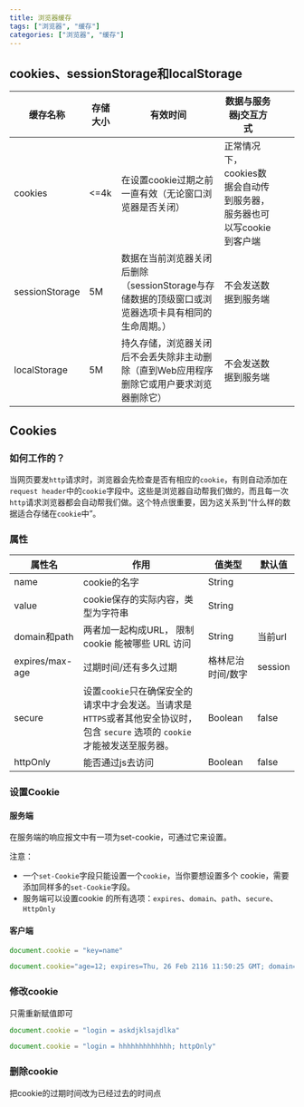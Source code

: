 ```yaml
---
title: 浏览器缓存
tags: ["浏览器", "缓存"]
categories: ["浏览器", "缓存"]
---
```


## cookies、sessionStorage和localStorage

| 缓存名称       | 存储大小 | 有效时间                                                     | 数据与服务器j交互方式                                        |      |      |
| -------------- | -------- | ------------------------------------------------------------ | ------------------------------------------------------------ | ---- | ---- |
| cookies        | <=4k     | 在设置cookie过期之前一直有效（无论窗口浏览器是否关闭）       | 正常情况下，cookies数据会自动传到服务器，服务器也可以写cookie到客户端 |      |      |
| sessionStorage | 5M       | 数据在当前浏览器关闭后删除（sessionStorage与存储数据的顶级窗口或浏览器选项卡具有相同的生命周期。） | 不会发送数据到服务端                                         |      |      |
| localStorage   | 5M       | 持久存储，浏览器关闭后不会丢失除非主动删除（直到Web应用程序删除它或用户要求浏览器删除它） | 不会发送数据到服务端                                         |      |      |

<!--more-->

## Cookies

### 如何工作的？

当网页要发`http`请求时，浏览器会先检查是否有相应的`cookie`，有则自动添加在`request header`中的`cookie`字段中。这些是浏览器自动帮我们做的，而且每一次`http`请求浏览器都会自动帮我们做。这个特点很重要，因为这关系到“什么样的数据适合存储在`cookie`中”。 

### 属性

| 属性名          | 作用                                                         | 值类型            | 默认值  |
| --------------- | ------------------------------------------------------------ | ----------------- | ------- |
| name            | cookie的名字                                                 | String            |         |
| value           | cookie保存的实际内容，类型为字符串                           | String            |         |
| domain和path    | 两者加一起构成URL， 限制 cookie 能被哪些 URL 访问            | String            | 当前url |
| expires/max-age | 过期时间/还有多久过期                                        | 格林尼治时间/数字 | session |
| secure          | 设置`cookie`只在确保安全的请求中才会发送。当请求是`HTTPS`或者其他安全协议时，包含 `secure` 选项的 `cookie`才能被发送至服务器。 | Boolean           | false   |
| httpOnly        | 能否通过js去访问                                             | Boolean           | false   |

### 设置Cookie

#### 服务端

在服务端的响应报文中有一项为set-cookie，可通过它来设置。

注意：

- 一个`set-Cookie`字段只能设置一个`cookie`，当你要想设置多个 cookie，需要添加同样多的`set-Cookie`字段。 
- 服务端可以设置cookie 的所有选项：`expires`、`domain`、`path`、`secure`、`HttpOnly` 

#### 客户端

```js
document.cookie = "key=name" 

document.cookie="age=12; expires=Thu, 26 Feb 2116 11:50:25 GMT; domain=sankuai.com; path=/";
```

### 修改cookie

只需重新赋值即可

```js
document.cookie = "login = askdjklsajdlka"

document.cookie = "login = hhhhhhhhhhhhh; httpOnly"
```

### 删除cookie

把cookie的过期时间改为已经过去的时间点



